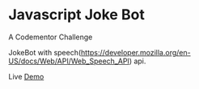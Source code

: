# Javascript Joke Bot

A Codementor Challenge

JokeBot with speech(https://developer.mozilla.org/en-US/docs/Web/API/Web_Speech_API) api.

Live [Demo](https://zealous-curran-b145ed.netlify.app/)
